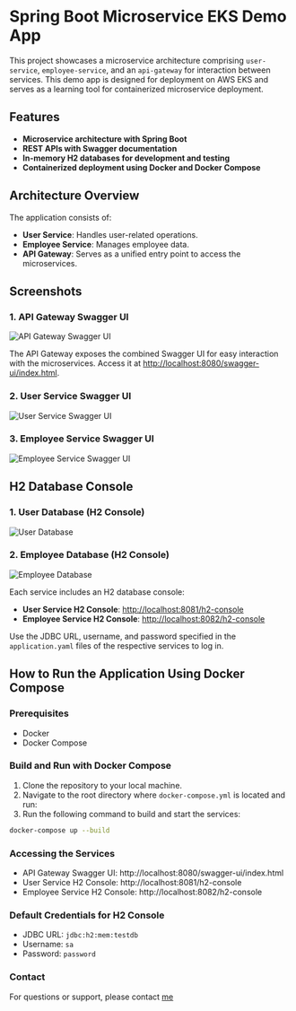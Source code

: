# Spring Boot Microservice EKS Demo App

This project showcases a microservice architecture comprising `user-service`, `employee-service`, and an `api-gateway` for interaction between services. This demo app is designed for deployment on AWS EKS and serves as a learning tool for containerized microservice deployment.

## Features

- **Microservice architecture with Spring Boot**
- **REST APIs with Swagger documentation**
- **In-memory H2 databases for development and testing**
- **Containerized deployment using Docker and Docker Compose**

## Architecture Overview

The application consists of:
- **User Service**: Handles user-related operations.
- **Employee Service**: Manages employee data.
- **API Gateway**: Serves as a unified entry point to access the microservices.

## Screenshots

### 1. API Gateway Swagger UI

![API Gateway Swagger UI](https://github.com/user-attachments/assets/2fa6874d-b02d-4ad8-a716-343e25fcbb33)

The API Gateway exposes the combined Swagger UI for easy interaction with the microservices. Access it at [http://localhost:8080/swagger-ui/index.html](http://localhost:8080/swagger-ui/index.html).

### 2. User Service Swagger UI

![User Service Swagger UI](https://github.com/user-attachments/assets/fd58ebf3-6a6a-4984-95c7-47262778fb19)

### 3. Employee Service Swagger UI

![Employee Service Swagger UI](https://github.com/user-attachments/assets/45141a62-6457-44e3-808f-db80b916d015)

## H2 Database Console

### 1. User Database (H2 Console)

![User Database](https://github.com/user-attachments/assets/63b65e4f-ed4c-46f4-a534-4520310fd512)

### 2. Employee Database (H2 Console)

![Employee Database](https://github.com/user-attachments/assets/76509411-7964-49d6-a12b-a1e538a2913c)

Each service includes an H2 database console:
- **User Service H2 Console**: [http://localhost:8081/h2-console](http://localhost:8081/h2-console)
- **Employee Service H2 Console**: [http://localhost:8082/h2-console](http://localhost:8082/h2-console)

Use the JDBC URL, username, and password specified in the `application.yaml` files of the respective services to log in.

## How to Run the Application Using Docker Compose

### Prerequisites

- Docker
- Docker Compose

### Build and Run with Docker Compose

1. Clone the repository to your local machine.
2. Navigate to the root directory where `docker-compose.yml` is located and run:
3. Run the following command to build and start the services:


```bash
docker-compose up --build
```

### Accessing the Services

- API Gateway Swagger UI: http://localhost:8080/swagger-ui/index.html
- User Service H2 Console: http://localhost:8081/h2-console
- Employee Service H2 Console: http://localhost:8082/h2-console

### Default Credentials for H2 Console

- JDBC URL: `jdbc:h2:mem:testdb`
- Username: `sa`
- Password: `password`

### Contact

For questions or support, please contact [me](https://www.linkedin.com/in/ananay-ojha/)
